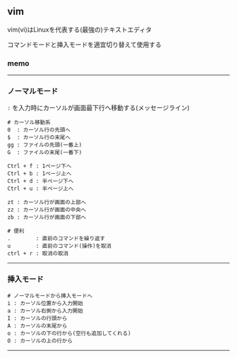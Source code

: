 ## vim
vim(vi)はLinuxを代表する(最強の)テキストエディタ

コマンドモードと挿入モードを適宜切り替えて使用する

### memo

---

### ノーマルモード
`:` を入力時にカーソルが画面最下行へ移動する(メッセージライン)


```
# カーソル移動系
0  : カーソル行の先頭へ
$  : カーソル行の末尾へ
gg : ファイルの先頭(一番上)
G  : ファイルの末尾(一番下)

Ctrl + f : 1ページ下へ
Ctrl + b : 1ページ上へ
Ctrl + d : 半ページ下へ
Ctrl + u : 半ページ上へ

zt : カーソル行が画面の上部へ
zz : カーソル行が画面の中央へ
zb : カーソル行が画面の下部へ

# 便利
.        : 直前のコマンドを繰り返す
u        : 直前のコマンド(操作)を取消
ctrl + r : 取消の取消
```

---

### 挿入モード

```
# ノーマルモードから挿入モードへ
i : カーソル位置から入力開始
a : カーソル右側から入力開始
I : カーソルの行頭から
A : カーソルの末尾から
o : カーソルの下の行から(空行も追加してくれる)
O : カーソルの上の行から

```

---

